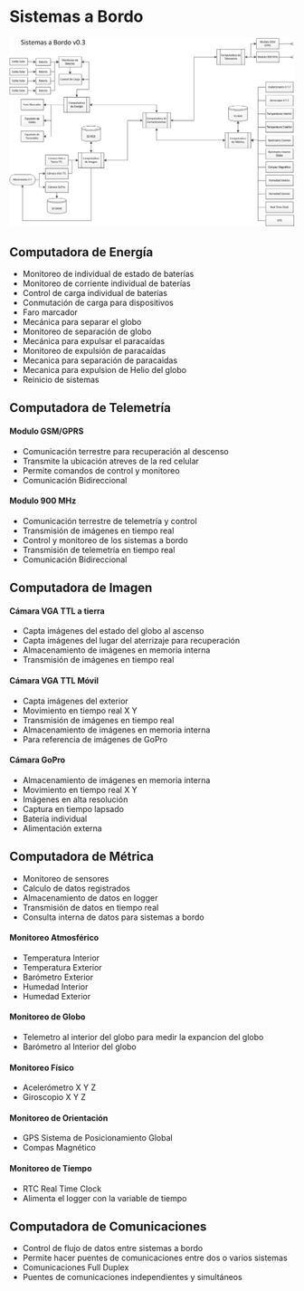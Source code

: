 # Sistemas a Bordo

![](https://github.com/OpenSatProject/OpenSat-Documentacion/blob/master/Etapa%201/Hardware/v0.3.png)

## Computadora de Energía
*	Monitoreo de individual de estado de baterías
*	Monitoreo de corriente individual de baterías
*	Control de carga individual de baterías
*	Conmutación de carga para dispositivos
*	Faro marcador
*	Mecánica para separar el globo
*	Monitoreo de separación de globo
*	Mecánica para expulsar el paracaídas
*	Monitoreo de expulsión de paracaídas
*	Mecanica para separación de paracaidas
*	Mecanica para expulsion de Helio del globo
*	Reinicio de sistemas

## Computadora de Telemetría

#### Modulo GSM/GPRS
*	Comunicación terrestre para recuperación al descenso
*	Transmite la ubicación atreves de la red celular
*	Permite comandos de control y monitoreo
*	Comunicación Bidireccional

#### Modulo 900 MHz
*	Comunicación terrestre de telemetría y control
*	Transmisión de imágenes en tiempo real
*	Control y monitoreo de los sistemas a bordo
*	Transmisión de telemetría en tiempo real
*	Comunicación Bidireccional

## Computadora de Imagen

#### Cámara VGA TTL a tierra
*	Capta imágenes del estado del globo al ascenso
*	Capta imágenes del lugar del aterrizaje para recuperación
*	Almacenamiento de imágenes en memoria interna
*	Transmisión de imágenes en tiempo real

#### Cámara VGA TTL Móvil
*	Capta imágenes del exterior
*	Movimiento en tiempo real X Y
*	Transmisión de imágenes en tiempo real
*	Almacenamiento de imágenes en memoria interna
*	Para referencia de imágenes de GoPro

#### Cámara GoPro
*	Almacenamiento de imágenes en memoria interna
*	Movimiento en tiempo real X Y
*	Imágenes en alta resolución
*	Captura en tiempo lapsado
*	Batería individual
*	Alimentación externa

## Computadora de Métrica
*	Monitoreo de sensores
*	Calculo de datos registrados
*	Almacenamiento de datos en logger
*	Transmisión de datos en tiempo real
*	Consulta interna de datos para sistemas a bordo

#### Monitoreo Atmosférico
*	Temperatura Interior
*	Temperatura Exterior
*	Barómetro Exterior
*	Humedad Interior
*	Humedad Exterior

#### Monitoreo de Globo
* Telemetro al interior del globo para medir la expancion del globo
* Barómetro al Interior del globo

#### Monitoreo Físico
*	Acelerómetro X Y Z
*	Giroscopio X Y Z

#### Monitoreo de Orientación
*	GPS Sistema de Posicionamiento Global
*	Compas Magnético

#### Monitoreo de Tiempo
*	RTC Real Time Clock
*	Alimenta el logger con la variable de tiempo

## Computadora de Comunicaciones
*	Control de flujo de datos entre sistemas a bordo
*	Permite hacer puentes de comunicaciones entre dos o varios sistemas
*	Comunicaciones Full Duplex
*	Puentes de comunicaciones independientes y simultáneos
